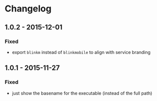 # Changelog


## 1.0.2 - 2015-12-01


### Fixed

- export `blinkm` instead of `blinkmobile` to align with service branding


## 1.0.1 - 2015-11-27


### Fixed

- just show the basename for the executable (instead of the full path)
